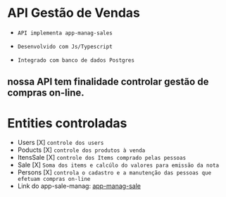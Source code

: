# API Gestão de Vendas

- `API implementa app-manag-sales`

- `Desenvolvido com Js/Typescript`

- `Integrado com banco de dados Postgres`

## nossa API tem finalidade controlar gestão de compras on-line.

# Entities controladas
- Users [X] `controle dos users`
- Poducts [X] `controle dos produtos à venda`
- ItensSale [X] `controle dos Items comprado pelas pessoas`
- Sale [X] `Soma dos items e calcúlo do valores para emissão da nota`
- Persons [X] `controla o cadastro e a manutenção das pessoas que efetuam compras on-line`
- Link do app-sale-manag: [app-manag-sale](https://github.com/Ademir2021/app-manag-sales-js)